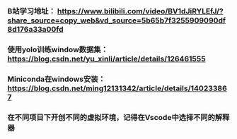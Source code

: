 ### B站学习地址： https://www.bilibili.com/video/BV1dJiRYLEfJ/?share_source=copy_web&vd_source=5b65b7f3255909090df8d176a33a00fd

### 使用yolo训练window数据集：https://blog.csdn.net/yu_xinli/article/details/126461555

### Miniconda在windows安装：https://blog.csdn.net/ming12131342/article/details/140233867
### 在不同项目下开创不同的虚拟环境，记得在Vscode中选择不同的解释器


